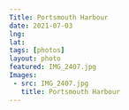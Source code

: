 ```yaml
---
Title: Portsmouth Harbour
date: 2021-07-03
lng:
lat:
tags: [photos]
layout: photo
featured: IMG_2407.jpg
Images:
 - src: IMG_2407.jpg
   title: Portsmouth Harbour
---
```

